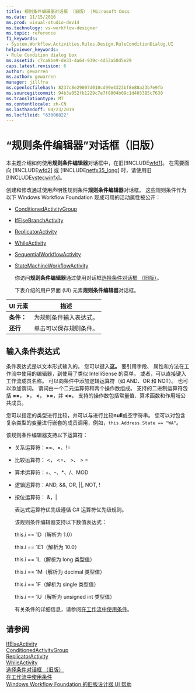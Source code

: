 ```yaml
---
title: 规则条件编辑器对话框 （旧版） |Microsoft Docs
ms.date: 11/15/2016
ms.prod: visual-studio-dev14
ms.technology: vs-workflow-designer
ms.topic: reference
f1_keywords:
- System.Workflow.Activities.Rules.Design.RuleConditionDialog.UI
helpviewer_keywords:
- Rule Condition dialog box
ms.assetid: c7ca8be9-de31-4a64-939c-4d53a50d5e29
caps.latest.revision: 6
author: gewarren
ms.author: gewarren
manager: jillfra
ms.openlocfilehash: 8237c8e29007d010cd99e4323bf8e88a23b7e9fb
ms.sourcegitcommit: 94b3a052fb1229c7e7f8804b09c1d403385c7630
ms.translationtype: MT
ms.contentlocale: zh-CN
ms.lasthandoff: 04/23/2019
ms.locfileid: "63006822"
---
```

# <a name="rule-condition-editor-dialog-box-legacy"></a>“规则条件编辑器”对话框（旧版）
本主题介绍如何使用**规则条件编辑器**对话框中，在旧[!INCLUDE[wfd1](../includes/wfd1-md.md)]。 在需要面向 [!INCLUDE[wfd2](../includes/wfd2-md.md)] 或 [!INCLUDE[netfx35_long](../includes/netfx35-long-md.md)] 时，请使用旧 [!INCLUDE[vstecwinfx](../includes/vstecwinfx-md.md)]。  
  
 创建和修改通过使用声明性规则条件**规则条件编辑器**对话框。 这些规则条件作为以下 Windows Workflow Foundation 现成可用的活动属性被公开：  
  
- [ConditionedActivityGroup](http://go.microsoft.com/fwlink?LinkID=65017)  
  
- [IfElseBranchActivity](http://go.microsoft.com/fwlink?LinkID=65034)  
  
- [ReplicatorActivity](http://go.microsoft.com/fwlink?LinkID=65039)  
  
- [WhileActivity](http://go.microsoft.com/fwlink?LinkID=65049)  
  
- [SequentialWorkflowActivity](http://go.microsoft.com/fwlink?LinkID=65040)  
  
- [StateMachineWorkflowActivity](http://go.microsoft.com/fwlink?LinkID=65045)  
  
  你访问**规则条件编辑器**通过使用对话框[选择条件对话框 （旧版）](../workflow-designer/select-condition-dialog-box-legacy.md)。  
  
  下表介绍的用户界面 (UI) 元素**规则条件编辑器**对话框。  
  
|UI 元素|描述|  
|----------------|-----------------|  
|**条件：**|为规则条件输入表达式。|  
|**还行**|单击可以保存规则条件。|  
  
## <a name="entering-condition-expressions"></a>输入条件表达式  
 条件表达式是以文本形式输入的。 您可以键入**这。** 要引用字段、 属性和方法在工作流中使用的编辑器，到使用了类似 IntelliSense 的菜单。 或者，可以直接键入工作流成员名称。 可以向条件中添加逻辑运算符（如 AND、OR 和 NOT）。 也可以添加谓词。 谓词由一个二元运算符和两个操作数组成。 支持的二进制运算符包括 **==**， **>**， **\<**， **>=**，并 **<=**。 支持的操作数包括常量值、算术函数和作用域公共成员。  
  
 您可以指定的类型进行比较，并可以与进行比较**null**或空字符串。 您可以对包含复杂类型的变量进行嵌套的成员调用，例如，`this.Address.State == "WA"`。  
  
 该规则条件编辑器支持以下运算符：  
  
- 关系运算符：==、=、!=  
  
- 比较运算符： <， \<=、 >、 > =  
  
- 算术运算符：+、-、*、/、MOD  
  
- 逻辑运算符：AND, &&, OR, &#124;&#124;, NOT, !  
  
- 按位运算符： &，&#124;  
  
  表达式运算符优先级遵循 C# 运算符优先级规则。  
  
  该规则条件编辑器支持以下数值表达式：  
  
  this.i == 1D（解析为 1.0）  
  
  this.i == 1E1（解析为 10.0）  
  
  this.i == 1L（解析为 long 类型值）  
  
  this.i == 1M（解析为 decimal 类型值）  
  
  this.i == 1F（解析为 single 类型值）  
  
  this.i == 1U（解析为 unsigned int 类型值）  
  
  有关条件的详细信息，请参阅[在工作流中使用条件](http://go.microsoft.com/fwlink?LinkID=65009)。  
  
## <a name="see-also"></a>请参阅  
 [IfElseActivity](http://go.microsoft.com/fwlink?LinkID=65033)   
 [ConditionedActivityGroup](http://go.microsoft.com/fwlink?LinkID=65017)   
 [ReplicatorActivity](http://go.microsoft.com/fwlink?LinkID=65039)   
 [WhileActivity](http://go.microsoft.com/fwlink?LinkID=65049)   
 [选择条件对话框 （旧版）](../workflow-designer/select-condition-dialog-box-legacy.md)   
 [在工作流中使用条件](http://go.microsoft.com/fwlink?LinkID=65009)   
 [Windows Workflow Foundation 的旧版设计器 UI 帮助](../workflow-designer/legacy-designer-for-windows-workflow-foundation-ui-help.md)